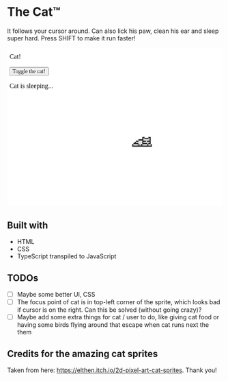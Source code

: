 # The Cat™

It follows your cursor around. Can also lick his paw, clean his ear and sleep super hard. Press SHIFT to make it run faster!

![demo gif](demo.gif)

## Built with

- HTML
- CSS
- TypeScript transpiled to JavaScript

## TODOs

- [ ] Maybe some better UI, CSS
- [ ] The focus point of cat is in top-left corner of the sprite, which looks bad if cursor is on the right. Can this be solved (without going crazy)?
- [ ] Maybe add some extra things for cat / user to do, like giving cat food or having some birds flying around that escape when cat runs next the them

## Credits for the amazing cat sprites

Taken from here: https://elthen.itch.io/2d-pixel-art-cat-sprites. Thank you!
